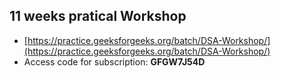 ## 11 weeks pratical  Workshop

* [https://practice.geeksforgeeks.org/batch/DSA-Workshop/](https://practice.geeksforgeeks.org/batch/DSA-Workshop/)
* Access code for subscription: **GFGW7J54D**